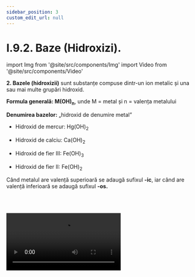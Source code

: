 ```yaml
---
sidebar_position: 3
custom_edit_url: null
---
```


# I.9.2. Baze (Hidroxizi).




import Img from '@site/src/components/Img'
import Video from '@site/src/components/Video'



<div class="alert alert--primary" role="alert">

**2. Bazele (hidroxizii)** sunt substanțe compuse dintr-un ion metalic și una sau mai multe grupări hidroxid.

**Formula generală: M(OH)<sub>n</sub>**, unde M = metal și n = valența metalului

**Denumirea bazelor:** „hidroxid de denumire metal”

- Hidroxid de mercur: Hg(OH)<sub>2</sub>

- Hidroxid de calciu: Ca(OH)<sub>2</sub>

- Hidroxid de fier III: Fe(OH)<sub>3</sub>

- Hidroxid de fier II: Fe(OH)<sub>2</sub>



Când metalul are valență superioară se adaugă sufixul **-ic**, iar când are valență inferioară se adaugă sufixul **-os.**


</div>


<br></br>



<Video src="https://www.youtube.com/embed/bSHkNOpq-bE" lazy={false}/>


<br></br>


